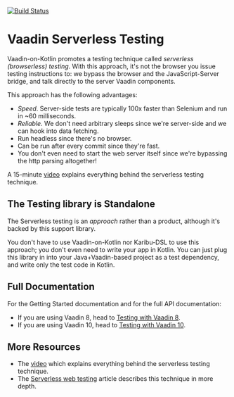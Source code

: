 [![Build Status](https://travis-ci.org/mvysny/karibu-testing.svg?branch=master)](https://travis-ci.org/mvysny/karibu-testing)

# Vaadin Serverless Testing

Vaadin-on-Kotlin promotes a testing technique called *serverless (browserless) testing*. With this approach, it's not the browser you issue
testing instructions to: we bypass the browser and the JavaScript-Server bridge, and talk directly to the server Vaadin components.

This approach has the following advantages:

* *Speed*. Server-side tests are typically 100x faster than Selenium and run in ~60 milliseconds.
* *Reliable*. We don't need arbitrary sleeps since we're server-side and we can hook into data fetching.
* Run headless since there's no browser.
* Can be run after every commit since they're fast.
* You don't even need to start the web server itself since we're bypassing the http parsing altogether!

A 15-minute [video](https://www.youtube.com/watch?v=XOhv3y2GXIE) explains everything behind the serverless testing technique.

## The Testing library is Standalone

The Serverless testing is an *approach* rather than a product, although it's backed by this support library.

You don't have to use Vaadin-on-Kotlin nor Karibu-DSL to use this approach; you don't even need to write your app in Kotlin.
You can just plug this library in into your Java+Vaadin-based project as a test dependency, and write only the test code in Kotlin.

## Full Documentation

For the Getting Started documentation and for the full API documentation:

* If you are using Vaadin 8, head to [Testing with Vaadin 8](karibu-testing-v8).
* If you are using Vaadin 10, head to [Testing with Vaadin 10](karibu-testing-v10).

## More Resources

* The [video](https://www.youtube.com/watch?v=XOhv3y2GXIE) which explains everything behind the serverless testing technique.
* The [Serverless web testing](http://mavi.logdown.com/posts/3147601) article describes this technique in more depth.
